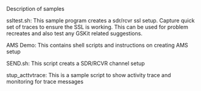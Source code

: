 Description of samples

ssltest.sh: This sample program creates a sdr/rcvr ssl setup. Capture quick set of traces to ensure the SSL is working. This can be used for problem recreates and also test any GSKit related suggestions.

AMS Demo: This contains shell scripts and instructions on creating AMS setup

SEND.sh: This script creats a SDR/RCVR channel setup

stup_acttvtrace: This is a sample script to show activity trace and monitoring for trace messages
